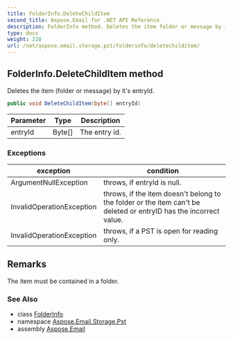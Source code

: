 ```yaml
---
title: FolderInfo.DeleteChildItem
second_title: Aspose.Email for .NET API Reference
description: FolderInfo method. Deletes the item folder or message by its entryId
type: docs
weight: 210
url: /net/aspose.email.storage.pst/folderinfo/deletechilditem/
---
```

## FolderInfo.DeleteChildItem method

Deletes the item (folder or message) by it's entryId.

```csharp
public void DeleteChildItem(byte[] entryId)
```

| Parameter | Type | Description |
| --- | --- | --- |
| entryId | Byte[] | The entry id. |

### Exceptions

| exception | condition |
| --- | --- |
| ArgumentNullException | throws, if entryId is null. |
| InvalidOperationException | throws, if the item doesn't belong to the folder or the item can't be deleted or entryID has the incorrect value. |
| InvalidOperationException | throws, if a PST is open for reading only. |

## Remarks

The item must be contained in a folder.

### See Also

* class [FolderInfo](../)
* namespace [Aspose.Email.Storage.Pst](../../folderinfo/)
* assembly [Aspose.Email](../../../)


